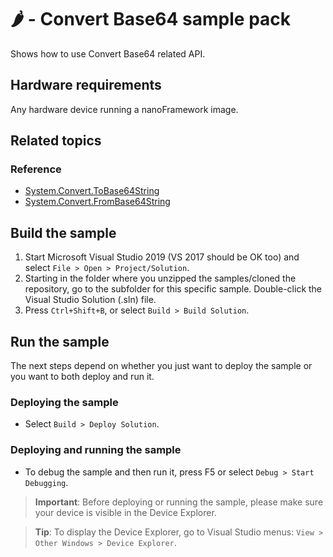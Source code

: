 # 🌶️ - Convert Base64 sample pack

Shows how to use Convert Base64 related API.

## Hardware requirements

Any hardware device running a nanoFramework image.

## Related topics

### Reference

- [System.Convert.ToBase64String](http://docs.nanoframework.net/api/System.Convert.html#System_Convert_ToBase64String_System_Byte___)
- [System.Convert.FromBase64String](http://docs.nanoframework.net/api/System.Convert.html#System_Convert_FromBase64String_System_String_)

## Build the sample

1. Start Microsoft Visual Studio 2019 (VS 2017 should be OK too) and select `File > Open > Project/Solution`.
1. Starting in the folder where you unzipped the samples/cloned the repository, go to the subfolder for this specific sample. Double-click the Visual Studio Solution (.sln) file.
1. Press `Ctrl+Shift+B`, or select `Build > Build Solution`.

## Run the sample

The next steps depend on whether you just want to deploy the sample or you want to both deploy and run it.

### Deploying the sample

- Select `Build > Deploy Solution`.

### Deploying and running the sample

- To debug the sample and then run it, press F5 or select `Debug > Start Debugging`.

> **Important**: Before deploying or running the sample, please make sure your device is visible in the Device Explorer.

> **Tip**: To display the Device Explorer, go to Visual Studio menus: `View > Other Windows > Device Explorer`.
